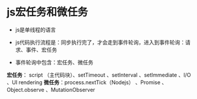 # js宏任务和微任务

+ js是单线程的语言

+ js代码执行流程是：同步执行完了，才会走到事件轮询，进入到事件轮询：请求、事件、宏任务

+ 事件轮询中包含：宏任务、微任务

**宏任务**： script （主代码块）、setTimeout 、setInterval 、setImmediate 、I/O 、UI rendering
**微任务**：process.nextTick（Nodejs） 、Promise 、Object.observe 、MutationObserver


